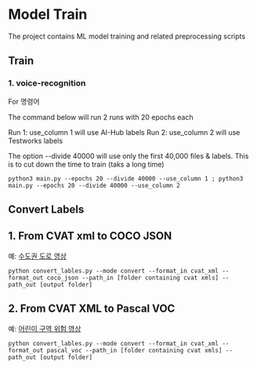 # Model Train

The project contains ML model training and related preprocessing scripts

## Train

### 1. voice-recognition
For 명령어

The command below will run 2 runs with 20 epochs each

Run 1: use_column 1 will use AI-Hub labels 
Run 2: use_column 2 will use Testworks labels 

The option --divide 40000 will use only the first 40,000 files & labels.
This is to cut down the time to train (taks a long time)

```commandline
python3 main.py --epochs 20 --divide 40000 --use_column 1 ; python3 main.py --epochs 20 --divide 40000 --use_column 2
```

## Convert Labels


## 1. From CVAT xml to COCO JSON
예: [수도권 도로 영상](https://aihub.or.kr/aihubdata/data/view.do?currMenu=115&topMenu=100&aihubDataSe=realm&dataSetSn=61)

```commandline
python convert_lables.py --mode convert --format_in cvat_xml --format_out coco_json --path_in [folder containing cvat xmls] --path_out [output folder]
```


## 2. From CVAT XML to Pascal VOC
예: [어린이 구역 위험 영상](https://www.aihub.or.kr/aihubdata/data/view.do?currMenu=115&topMenu=100&aihubDataSe=realm&dataSetSn=169)

```commandline
python convert_lables.py --mode convert --format_in cvat_xml --format_out pascal_voc --path_in [folder containing cvat xmls] --path_out [output folder]
```